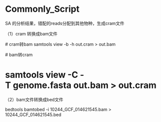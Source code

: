 # Commonly_Script

SA 的分析结果，错配的reads分配到其他物种，生成cram文件

（1）cram 转换成bam文件

# cram转bam
samtools view -b -h out.cram > out.bam

# bam转cram
# samtools view -C -T genome.fasta out.bam > out.cram

（2）bam文件转换成bed文件

 bedtools bamtobed -i 10244_GCF_014621545.bam > 10244_GCF_014621545.bed
